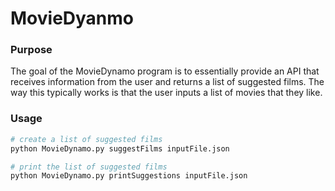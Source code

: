 # MovieDyanmo

### Purpose

The goal of the MovieDynamo program is to essentially provide an API that receives information from the user and returns a list of suggested films. The way this typically works is that the user inputs a list of movies that they like. 

### Usage

```python
# create a list of suggested films
python MovieDynamo.py suggestFilms inputFile.json

# print the list of suggested films
python MovieDynamo.py printSuggestions inputFile.json
```
